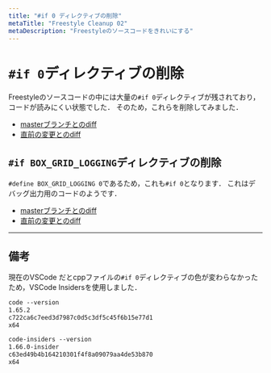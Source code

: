 ```yaml
---
title: "#if 0 ディレクティブの削除"
metaTitle: "Freestyle Cleanup 02"
metaDescription: "Freestyleのソースコードをきれいにする"
---
```


# `#if 0`ディレクティブの削除

Freestyleのソースコードの中には大量の`#if 0`ディレクティブが残されており，コードが読みにくい状態でした．
そのため，これらを削除してみました．

* [masterブランチとのdiff](https://gist.github.com/hzuika/53cce295f6aca8da63ba909e7bf6c8cc)
* [直前の変更とのdiff](https://gist.github.com/hzuika/649f12f9a20b4168ff73e27a99c1ae14)

## `#if BOX_GRID_LOGGING`ディレクティブの削除
`#define BOX_GRID_LOGGING 0`であるため，これも`#if 0`となります．
これはデバッグ出力用のコードのようです．

* [masterブランチとのdiff](https://gist.github.com/hzuika/2c7985c340470bc4928cd64c111fabac)
* [直前の変更とのdiff](https://gist.github.com/hzuika/db512a67f4780d740730978990c91f92)

---

## 備考

現在のVSCode だとcppファイルの`#if 0`ディレクティブの色が変わらなかったため，VSCode Insidersを使用しました．

```txt
code --version
1.65.2
c722ca6c7eed3d7987c0d5c3df5c45f6b15e77d1
x64
```

```txt
code-insiders --version
1.66.0-insider
c63ed49b4b164210301f4f8a09079aa4de53b870
x64
```